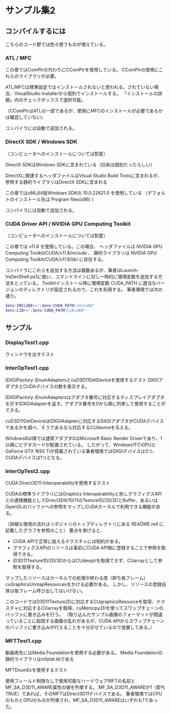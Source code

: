 # サンプル集2

## コンパイルするには

こちらのコード郡では色々使うものが増えている。

### ATL / MFC

この章ではComPtrの代わりにCComPtrを使用している。
CComPtrの使用にこれらのライブラリが必要。

ATL/MFCは標準設定ではインストールされないと思われる。されていない場合、VisualStudio Installerから個別でインストールする。
「インストールの詳細」内のチェックボックスで選択可能。

（CComPtrはATLの一部であるが、使用にMFCのインストールが必要であるかは確認していない）

コンパイラには自動で追加される。

### DirectX SDK / Windows SDK

（コンピュータへのインストールについては割愛）

DirectX SDKはWindows SDKに含まれている（旧来は個別だったらしい）

DirectXに関連するヘッダファイルはVisual Studio Build Toolsに含まれるが、参照する静的ライブラリはDirectX SDKに含まれる

この章ではx86_64版Windows SDKの 10.0.22621.0 を使用している
（デフォルトのインストール先は Program files(x86) ）

コンパイラには自動で追加される。

### CUDA Driver API / NVIDIA GPU Computing Toolkit

（コンピュータへのインストールについては割愛）

この章では v11.8 を使用している。この場合、
ヘッダファイルは NVIDIA GPU Computing Toolkit/CUDA/v11.8/include 、
静的ライブラリは NVIDIA GPU Computing Toolkit/CUDA/v11.8/lib/
に存在する。

コンパイラにこれらを追加する方法は複数あるが、筆者はLaunch-VsDevShell.ps1に倣い、コマンドラインに対し一時的に環境変数を追加する方法をとっている。
Toolkitインストール時に環境変数 CUDA_PATH に適当なバージョンのディレクトリが設定されるので、これを利用する。
筆者環境では次の通り。

```ps1
$env:INCLUDE+=";$env:CUDA_PATH\include"
$env:LIB+=";$env:CUDA_PATH\lib\x64"
```

## サンプル

### DisplayTest1.cpp

ウィンドウを出すテスト

### InterOpTest1.cpp

IDXGIFactory::EnumAdaptersとcuD3D11GetDeviceを使用するテスト
DXGIアダプタとCUDAデバイスの数を表示する。

IDXGIFactory::EnumAdaptersはアダプタ番号に対応するディスプレイアダプタを示すIDXGIAdapterを返す。アダプタ番号を0から順に列挙して使用することができる。

cuD3D11GetDeviceはIDXGIAdapterに対応するDXGIアダプタがCUDAデバイスであるかを調べ、そうであるなら対応するCUdeviceを与える。

Windows8以降では通常アダプタ0はMicrosoft Basic Render Driverであり、1以降にビデオカードが配置されている。
したがって、Windows11でiGPUとGeForce GTX 1650 Tiが搭載されている筆者環境ではDXGIデバイスは3つ、CUDAデバイスは1つとなる。

### InterOpTest2.cpp

CUDA Direct3D11 Interoperabilityを使用するテスト

CUDAの標準ライブラリにはGraphics Interoperabilityと称しグラフィクスAPIとの連携機能としてDirect3D9/10/11のTexture1D/2D/3DとBuffer、あるいはOpenGLのバッファへの参照をマップしCUDAカーネルで利用できる機能がある。

（詳細な使用の流れはリポジトリのトップディレクトリにある README.md に記載したグラフを参照のこと）
要点を挙げると、

+ CUDA APIで正常に扱えるテクスチャには制約がある。
+ グラフィクスAPIのリソースは事前にCUDA API側に登録することで参照を取得できる。
+ ID3D11Texture1D/2D/3DからはCUdevptrを取得できず、CUarrayとして参照を取得する。

マップしたリソースはカーネルでの処理が終わる度（即ち毎フレーム）cuGraphicsUnmapResourcesをかける必要がある。
しかし、リソースの登録自体は毎フレーム呼び出してはいけない。

このコードではD3D11Texture2Dに対応するCUgraphicsResourceを取得、テクスチャに対応するCUarrayを取得、cuMemcpy2Dを使ってスワップチェーンのバッファに書き込みを行う。
（取り込んだサンプル画像のフォーマットが間違っていることに起因する画像の乱れがあるが、CUDA APIからスワップチェーンのバッファに書き込みが行えることを十分示せているので放置してある。）

### MFTTest1.cpp

動画再生にはMedia Foundationを使用する必要がある。
Media Foundationの静的ライブラリはmfplat.libである

MFTEnumExを使用するテスト

使用フィールド制限なしで使用可能なハードウェアMFTの名前とMF_SA_D3D11_AWARE属性の値を列挙する。
MF_SA_D3D11_AWAREが1（即ちTRUE）であれば、そのMFTはDirect3D11デバイスである。
筆者環境ではCPUのものとGPUのものが列挙され、MF_SA_D3D11_AWAREはいずれも1であった。
